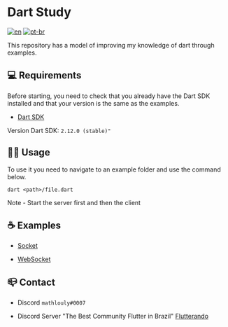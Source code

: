 # Dart Study

[![en](https://img.shields.io/badge/lang-en--us-red)](https://github.com/mathlouly/dart_study/blob/main/README.md)
[![pt-br](https://img.shields.io/badge/lang-pt--br-green)](https://github.com/mathlouly/dart_study/blob/main/README.md)

This repository has a model of improving my knowledge of dart through examples.

## 💻 Requirements

Before starting, you need to check that you already have the Dart SDK installed and that your version is the same as the examples.

- [Dart SDK](https://dart.dev/get-dart)

Version Dart SDK: `2.12.0 (stable)"`


## 👩‍💻 Usage

To use it you need to navigate to an example folder and use the command below.
```
dart <path>/file.dart
```
Note - Start the server first and then the client


## ☕ Examples

* [Socket](https://github.com/mathlouly/dart_study/tree/main/connections/socket)

* [WebSocket](https://github.com/mathlouly/dart_study/tree/main/connections/websocket)


## 📪 Contact

* Discord `mathlouly#0007`

* Discord Server "The Best Community Flutter in Brazil" [Flutterando](https://discord.gg/pEP9baQCny)
